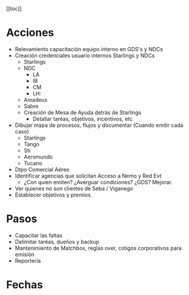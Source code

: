 [[toc]]

# Acciones

- Relevamiento capacitación equipo interno en GDS's y NDCs
- Creación credenciales usuario internos Starlings y NDCs
  - Starlings 
  - NDC 
    - LA
    - IB
    - CM
    - LH:
  - Amadeus
  - Sabre
  - Creación de Mesa de Ayuda detrás de Starlings
    - Detallar taréas, objetivos, incentivos, etc
- Dibujar mapa de procesos, flujos y documentar (Cuando emitir cada caso)
  - Starlings
  - Tango 
  - Sti 
  - Aeromundo
  - Tucano
- Dtpo Comercial Aéreo
- Identificar agencias que solicitan Acceso a Nemo y Red Evt
  - ¿Con quien emiten?  ¿Averguar condiciones? ¿GDS?  Mejorar. 
- Ver quienes no son clientes de Seba / Viganego
- Establecer objetivos y premios.

# Pasos

- Capacitar las faltas
- Delimitar taréas, dueños y backup
- Mantenimiento de Matchbox, reglas over, cotigos corporativos para emisión
- Reportería

# Fechas

